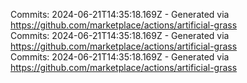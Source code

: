 Commits: 2024-06-21T14:35:18.169Z - Generated via https://github.com/marketplace/actions/artificial-grass
<br>
Commits: 2024-06-21T14:35:18.169Z - Generated via https://github.com/marketplace/actions/artificial-grass
<br>
Commits: 2024-06-21T14:35:18.169Z - Generated via https://github.com/marketplace/actions/artificial-grass
<br>

